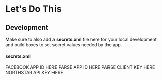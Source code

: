 # Let's Do This

## Development

Make sure to also add a __secrets.xml__ file here for your local development and build boxes to set
secret values needed by the app.

#### secrets.xml
<resources>
    <string name="facebook_app_id">FACEBOOK APP ID HERE</string>
    <string name="parse_app_id">PARSE APP ID HERE</string>
    <string name="parse_client_key">PARSE CLIENT KEY HERE</string>
    <string name="api_key">NORTHSTAR API KEY HERE</string>
</resources>